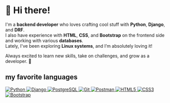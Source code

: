 # 👋 Hi there!  

I'm a **backend developer** who loves crafting cool stuff with **Python**, **Django**, and **DRF**.  
I also have experience with **HTML**, **CSS**, and **Bootstrap** on the frontend side and working with various **databases**.  
Lately, I've been exploring **Linux systems**, and I’m absolutely loving it!  

Always excited to learn new skills, take on challenges, and grow as a developer. 🚀  

## my favorite languages
<p align="left">
  <a href="https://www.python.org">
    <img src="https://img.shields.io/badge/-Python-3776AB?logo=python&logoColor=white&style=flat-square" alt="Python">
  </a>
  <a href="https://www.djangoproject.com">
    <img src="https://img.shields.io/badge/-Django-092E20?logo=django&logoColor=white&style=flat-square" alt="Django">
  </a>
  <a href="https://www.postgresql.org">
    <img src="https://img.shields.io/badge/-PostgreSQL-336791?logo=postgresql&logoColor=white&style=flat-square" alt="PostgreSQL">
  </a>
  <a href="https://git-scm.com">
    <img src="https://img.shields.io/badge/-Git-F05032?logo=git&logoColor=white&style=flat-square" alt="Git">
  </a>
  <a href="https://www.postman.com">
    <img src="https://img.shields.io/badge/-Postman-FF6C37?logo=postman&logoColor=white&style=flat-square" alt="Postman">
  </a>
  <a href="https://developer.mozilla.org/en-US/docs/Web/HTML">
    <img src="https://img.shields.io/badge/-HTML5-E34F26?logo=html5&logoColor=white&style=flat-square" alt="HTML5">
  </a>
  <a href="https://developer.mozilla.org/en-US/docs/Web/CSS">
    <img src="https://img.shields.io/badge/-CSS3-1572B6?logo=css3&logoColor=white&style=flat-square" alt="CSS3">
  </a>
  <a href="https://getbootstrap.com">
    <img src="https://img.shields.io/badge/-Bootstrap-7952B3?logo=bootstrap&logoColor=white&style=flat-square" alt="Bootstrap">
  </a>
</p>


